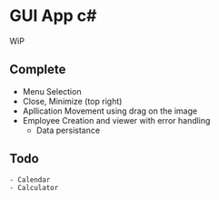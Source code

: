 # GUI App c#
 WiP 

 
## Complete
- Menu Selection
- Close, Minimize (top right)
-  Apllication Movement using drag on the image
- Employee Creation and viewer with error handling
	- Data persistance


## Todo
	- Calendar
	- Calculator